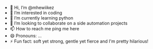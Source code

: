 - 👋 Hi, I’m @mhewiikez
- 👀 I’m interested in coding
- 🌱 I’m currently learning python
- 💞️ I’m looking to collaborate on a side automation projects
- 📫 How to reach me ping me here
- 😄 Pronouns: ...
- ⚡ Fun fact: soft yet strong, gentle yet fierce and I'm pretty hilarious!

<!---
mhewiikez/mhewiikez is a ✨ special ✨ repository because its `README.md` (this file) appears on your GitHub profile.
You can click the Preview link to take a look at your changes.
--->
